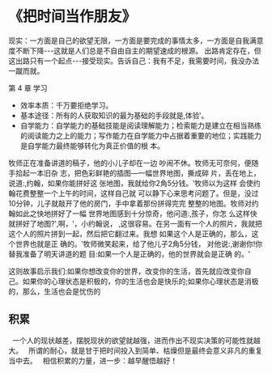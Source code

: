 # 《把时间当作朋友》
现实：一方面是自己的欲望无限，一方面是要完成的事情太多，一方面是自我满意度不断下降---这就是人们总是不自由自主的期望速成的根源。
出路肯定存在，但这出路只有一个起点---接受现实。告诉自己：我有不足，我需要时间，我没办法一蹴而就。

第 4 章 学习
- 效率本质：千万要拒绝学习。
- 基本途径：所有的人获取知识的最为基础的手段就是‚体验‛。
- 自学能力：自学能力的基础技能是阅读理解能力；检索能力是建立在相当熟练的阅读能力之上的能力；写作能力在自学能力中占据着重要的地位；实践能力是自学能力最终能够转化为真正价值的根
本。


牧师正在准备讲道的稿子，他的小儿子却在一边 吵闹不休。牧师无可奈何，便随手拾起一本旧杂 志，把色彩鲜艳的插图—一幅世界地图，撕成碎 片，丢在地上，说道:‚约翰，如果你能拼好这 张地图，我就给你2角5分钱。‛牧师以为这样 会使约翰花费整整一个上午的时间，这样自己就 可以静下心来思考问题了。但是，没过10分钟，儿子就敲开了他的房门，手中拿着那份拼得完完 整整的地图。牧师对约翰如此之快地拼好了一幅 世界地图感到十分惊奇，他问道:‚孩子，你怎 么这样快就拼好了地图?‛‚啊，‛，小约翰说， ‚这很容易。在另一面有一个人的照片，我就把 这个人的照片拼到一起，然后把它翻过来。我想 如果这个人是正确的，那么，这个世界也就是正 确的。‛牧师微笑起来，给了他儿子2角5分钱， 对他说:‚谢谢你!你替我准备了明天讲道的题 目:如果一个人是正确的，他的世界就会是正确 的。‛

这则故事启示我们:如果你想改变你的世界，改变你的生活，首先就应改变你自己。如果你的心理状态是积极的，你的生活也会是快乐的;如果你心理状态是消极的，那么，生活也会是忧伤的




## 积累
   一个人的现状越差，摆脱现状的欲望就越强，进而作出不现实决策的可能性就越大。
   所谓的耐心，就是甘于把时间投入到简单、枯燥但是最终会意义非凡的重复当中去。
   相信积累的力量，进一步：越早醒悟越好！
